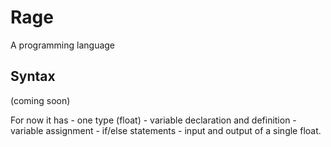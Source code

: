 # Rage
A programming language

## Syntax

(coming soon)
<p></p>
For now it has
- one type (float)
- variable declaration and definition
- variable assignment
- if/else statements
- input and output of a single float.